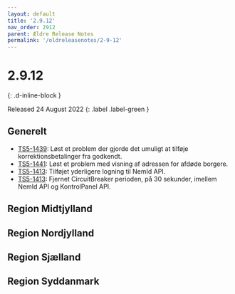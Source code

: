 ```yaml
---
layout: default
title: '2.9.12'
nav_order: 2912
parent: Ældre Release Notes
permalink: '/oldreleasenotes/2-9-12'
---
```


# 2.9.12
{: .d-inline-block }

Released 24 August 2022
{: .label .label-green }

## Generelt
- [TS5-1439](https://sd.trifork.com/browse/TS5-1439): Løst et problem der gjorde det umuligt at tilføje korrektionsbetalinger fra godkendt.
- [TS5-1441](https://sd.trifork.com/browse/TS5-1441): Løst et problem med visning af adressen for afdøde borgere.
- [TS5-1413](https://sd.trifork.com/browse/TS5-1413): Tilføjet yderligere logning til NemId API.
- [TS5-1413](https://sd.trifork.com/browse/TS5-1413): Fjernet CircuitBreaker perioden, på 30 sekunder, imellem NemId API og KontrolPanel API.

## Region Midtjylland

## Region Nordjylland

## Region Sjælland

## Region Syddanmark
